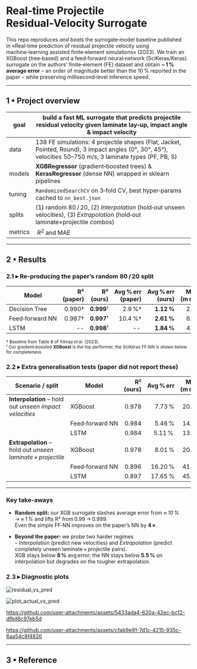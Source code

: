 # Real‑time Projectile Residual‑Velocity Surrogate

This repo reproduces *and beats* the surrogate‑model baseline published in «Real‑time prediction of residual projectile velocity using machine‑learning assisted finite‑element simulations» (2023).
We train an XGBoost (tree‑based) and a feed‑forward neural‑network (SciKeras/Keras) surrogate on the authors' finite‑element (FE) dataset and obtain **\~ 1 % average error** – an order of magnitude better than the 10 % reported in the paper – while preserving millisecond‑level inference speed.

---

## 1 ▪ Project overview

| goal    | build a fast ML surrogate that predicts projectile **residual velocity** given laminate lay‑up, impact angle & impact velocity  |
| ------- | ------------------------------------------------------------------------------------------------------------------------------- |
| data    | 138 FE simulations: 4 projectile shapes (Flat, Jacket, Pointed, Round), 3 impact angles (0°, 30°, 45°), velocities 50–750 m/s, 3 laminate types (PF, PB, S)|                                                       
| models  | **XGBRegressor** (gradient‑boosted trees) & **KerasRegressor** (dense NN) wrapped in sklearn pipelines                          |
| tuning  | `RandomizedSearchCV` on 3‑fold CV, best hyper‑params cached to `nn_best.json`                                 |
| splits  | (1) random 80 / 20, (2) *Interpolation* (hold‑out unseen velocities), (3) *Extrapolation* (hold‑out laminate×projectile combos) |
| metrics |  $R^2$ and MAE                                |


---
## 2 ▪ Results

### 2.1 ▸ Re‑producing the paper’s **random 80 / 20 split**

| Model                    | **R² (paper)** | **R² (ours)** | Avg % err (paper) | Avg % err (ours) | MAE (m s⁻¹) |
|--------------------------|---------------:|--------------:|------------------:|-----------------:|------------:|
| Decision Tree            | 0.990†          | **0.999**¹    | 2.9 %†             | **1.12 %**       | 2.99        |
| Feed‑forward NN          | 0.987†          | **0.997**¹    | 10.4 %†           | **2.61 %**       | 6.71        |
| LSTM                     | --          | **0.998**¹    | --            | **1.84 %**       | 4.89        |


<sup>† Baseline from Table 8 of Yılmaz *et al.* (2023).  
¹ Our gradient‑boosted **XGBoost** is the top performer; the SciKeras FF‑NN is shown below for completeness.</sup>

### 2.2 ▸ Extra generalisation tests (paper **did not** report these)

| Scenario / split                                               | Model            | **R² (ours)** | Avg % err | MAE (m s⁻¹) |
|----------------------------------------------------------------|------------------|--------------:|----------:|------------:|
| **Interpolation** – hold out *unseen impact velocities*        | XGBoost          | 0.978         | 7.73 %    | 20.73       |
|                                                                | Feed‑forward NN  | 0.984     | 5.46 % | 14.65       |
|                                                                | LSTM  | 0.984     | 5.11 % | 13.71      |
| **Extrapolation** – hold out *unseen laminate × projectile*    | XGBoost          | 0.978         | 8.01 %    | 20.50       |
|                                                                | Feed‑forward NN  | 0.896         | 16.20 %   | 41.45       |
|                                                                | LSTM  | 0.897     | 17.65 % | 45.16       |

---

### Key take‑aways

* **Random split:** our XGB surrogate slashes average error from *≈ 10 % → ≈ 1 %* and lifts R² from 0.99 → 0.999.  
  Even the simple FF‑NN improves on the paper’s NN by **4 ×**.

* **Beyond the paper:** we probe two harder regimes  
  – *Interpolation* (predict new velocities) and *Extrapolation* (predict completely unseen laminate × projectile pairs).  
  XGB stays below **8 %** avg error; the NN stays below **5.5 %** on interpolation but degrades on the tougher extrapolation.


### 2.3 ▸ Diagnostic plots


![residual_vs_pred](https://github.com/user-attachments/assets/211c465c-8a6d-499e-a64d-1d12a584fed0)

![plot_actual_vs_pred](https://github.com/user-attachments/assets/c6bdfc78-a21e-4a93-9bc2-c7d447632c59)

https://github.com/user-attachments/assets/5433ada4-620a-42ec-bcf2-dfbd6c97eb5d

https://github.com/user-attachments/assets/cfab9e91-7d1c-4215-935c-6aa54c8f4826



---

## 3 ▪ Reference




